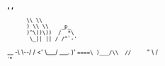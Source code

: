 ###           ,  ,
          \\ \\           
          ) \\ \\    _p_ 
          )^\))\))  /  *\ 
           \_|| || / /^`-' 
  __       -\ \\--/ / 
<'  \\___/   ___. )'
     `====\ )___/\\ 
          //     `"
          \\    /  \
          `"

<!--
**mir3x/mir3x** is a ✨ _special_ ✨ repository because its `README.md` (this file) appears on your GitHub profile.

Here are some ideas to get you started:

- 🔭 I’m currently working on ...
- 🌱 I’m currently learning ...
- 👯 I’m looking to collaborate on ...
- 🤔 I’m looking for help with ...
- 💬 Ask me about ...
- 📫 How to reach me: ...
- 😄 Pronouns: ...
- ⚡ Fun fact: ...
-->
